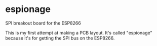 # espionage
SPI breakout board for the ESP8266

This is my first attempt at making a PCB layout. It's called "espionage" because it's for getting the SPI bus on the ESP8266.
